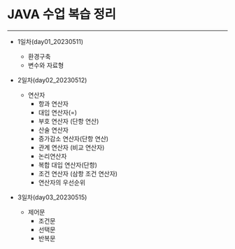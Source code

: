 # JAVA 수업 복습 정리
---------------
- 1일차(day01_20230511)
	- 환경구축
	- 변수와 자료형

- 2일차(day02_20230512)
	- 연산자
		- 항과 연산자
		- 대입 연산자(=)
		- 부호 연산자 (단항 연산)
		- 산술 연산자
		- 증가감소 연산자(단항 연산)
		- 관계 연산자 (비교 연산자)
		- 논리연산자
		- 복합 대입 연산자(단항)
		- 조건 연산자 (삼항 조건 연산자)
		- 연산자의 우선순위
		
- 3일차(day03_20230515)
	- 제어문
		- 조건문
		- 선택문
		- 반복문
